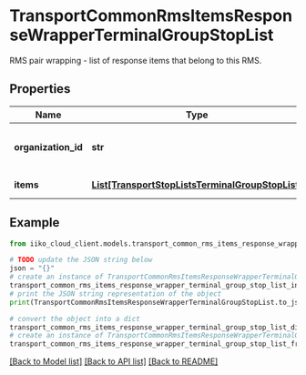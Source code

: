 # TransportCommonRmsItemsResponseWrapperTerminalGroupStopList

RMS pair wrapping - list of response items that belong to this RMS.

## Properties

Name | Type | Description | Notes
------------ | ------------- | ------------- | -------------
**organization_id** | **str** | Organization ID.                Can be obtained by &#x60;/api/1/organizations&#x60; operation. | 
**items** | [**List[TransportStopListsTerminalGroupStopList]**](TransportStopListsTerminalGroupStopList.md) | Items for organization. | 

## Example

```python
from iiko_cloud_client.models.transport_common_rms_items_response_wrapper_terminal_group_stop_list import TransportCommonRmsItemsResponseWrapperTerminalGroupStopList

# TODO update the JSON string below
json = "{}"
# create an instance of TransportCommonRmsItemsResponseWrapperTerminalGroupStopList from a JSON string
transport_common_rms_items_response_wrapper_terminal_group_stop_list_instance = TransportCommonRmsItemsResponseWrapperTerminalGroupStopList.from_json(json)
# print the JSON string representation of the object
print(TransportCommonRmsItemsResponseWrapperTerminalGroupStopList.to_json())

# convert the object into a dict
transport_common_rms_items_response_wrapper_terminal_group_stop_list_dict = transport_common_rms_items_response_wrapper_terminal_group_stop_list_instance.to_dict()
# create an instance of TransportCommonRmsItemsResponseWrapperTerminalGroupStopList from a dict
transport_common_rms_items_response_wrapper_terminal_group_stop_list_from_dict = TransportCommonRmsItemsResponseWrapperTerminalGroupStopList.from_dict(transport_common_rms_items_response_wrapper_terminal_group_stop_list_dict)
```
[[Back to Model list]](../README.md#documentation-for-models) [[Back to API list]](../README.md#documentation-for-api-endpoints) [[Back to README]](../README.md)


